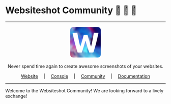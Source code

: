 # Websiteshot Community 🦄 🌈 💬

<hr />

<div align="center">
    <a href="https://websiteshot.app/">
        <img src="./assets/logo-mini.png">
    </a>
</div>

<div align="center">
<p>Never spend time again to create awesome screenshots of your websites.</p>
</div>

<div align="center">
<a style="margin: 1em;" href="https://websiteshot.app">Website</a> | <a style="margin: 1em;" href="https://console.websiteshot.app">Console</a> | <a style="margin: 1em;" href="https://github.com/websiteshot/community/discussions">Community</a> | <a style="margin: 1em;" href="https://docs.websiteshot.app">Documentation</a>
</div>

<hr />

Welcome to the Websiteshot Community! We are looking forward to a lively exchange!
